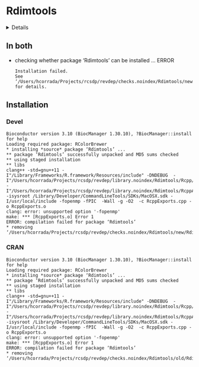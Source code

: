 # Rdimtools

<details>

* Version: 0.4.2
* Source code: https://github.com/cran/Rdimtools
* URL: http://github.com/kisungyou/Rdimtools
* BugReports: http://github.com/kisungyou/Rdimtools/issues
* Date/Publication: 2018-12-21 14:00:06 UTC
* Number of recursive dependencies: 30

Run `revdep_details(,"Rdimtools")` for more info

</details>

## In both

*   checking whether package ‘Rdimtools’ can be installed ... ERROR
    ```
    Installation failed.
    See ‘/Users/hcorrada/Projects/rcsdp/revdep/checks.noindex/Rdimtools/new/Rdimtools.Rcheck/00install.out’ for details.
    ```

## Installation

### Devel

```
Bioconductor version 3.10 (BiocManager 1.30.10), ?BiocManager::install for help
Loading required package: RColorBrewer
* installing *source* package ‘Rdimtools’ ...
** package ‘Rdimtools’ successfully unpacked and MD5 sums checked
** using staged installation
** libs
clang++ -std=gnu++11 -I"/Library/Frameworks/R.framework/Resources/include" -DNDEBUG  -I"/Users/hcorrada/Projects/rcsdp/revdep/library.noindex/Rdimtools/Rcpp/include" -I"/Users/hcorrada/Projects/rcsdp/revdep/library.noindex/Rdimtools/RcppArmadillo/include" -isysroot /Library/Developer/CommandLineTools/SDKs/MacOSX.sdk -I/usr/local/include -fopenmp -fPIC  -Wall -g -O2  -c RcppExports.cpp -o RcppExports.o
clang: error: unsupported option '-fopenmp'
make: *** [RcppExports.o] Error 1
ERROR: compilation failed for package ‘Rdimtools’
* removing ‘/Users/hcorrada/Projects/rcsdp/revdep/checks.noindex/Rdimtools/new/Rdimtools.Rcheck/Rdimtools’

```
### CRAN

```
Bioconductor version 3.10 (BiocManager 1.30.10), ?BiocManager::install for help
Loading required package: RColorBrewer
* installing *source* package ‘Rdimtools’ ...
** package ‘Rdimtools’ successfully unpacked and MD5 sums checked
** using staged installation
** libs
clang++ -std=gnu++11 -I"/Library/Frameworks/R.framework/Resources/include" -DNDEBUG  -I"/Users/hcorrada/Projects/rcsdp/revdep/library.noindex/Rdimtools/Rcpp/include" -I"/Users/hcorrada/Projects/rcsdp/revdep/library.noindex/Rdimtools/RcppArmadillo/include" -isysroot /Library/Developer/CommandLineTools/SDKs/MacOSX.sdk -I/usr/local/include -fopenmp -fPIC  -Wall -g -O2  -c RcppExports.cpp -o RcppExports.o
clang: error: unsupported option '-fopenmp'
make: *** [RcppExports.o] Error 1
ERROR: compilation failed for package ‘Rdimtools’
* removing ‘/Users/hcorrada/Projects/rcsdp/revdep/checks.noindex/Rdimtools/old/Rdimtools.Rcheck/Rdimtools’

```
